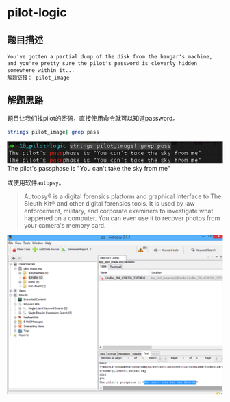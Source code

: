 # pilot-logic

## 题目描述
```
You've gotten a partial dump of the disk from the hangar's machine, and you're pretty sure the pilot's password is cleverly hidden somewhere within it...
解题链接： pilot_image
```

## 解题思路

题目让我们找pilot的密码，直接使用命令就可以知道password。
```bash
strings pilot_image| grep pass
```
![](2018-07-11-15-46-22.png)
The pilot's passphase is "You can't take the sky from me"

或使用软件`autopsy`。
> Autopsy® is a digital forensics platform and graphical interface to The Sleuth Kit® and other digital forensics tools. It is used by law enforcement, military, and corporate examiners to investigate what happened on a computer. You can even use it to recover photos from your camera's memory card.

![](2018-07-11-15-51-52.png)